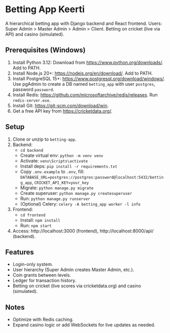 # Betting App Keerti

A hierarchical betting app with Django backend and React frontend. Users: Super Admin > Master Admin > Admin > Client. Betting on cricket (live via API) and casino (simulated).

## Prerequisites (Windows)
1. Install Python 3.12: Download from https://www.python.org/downloads/. Add to PATH.
2. Install Node.js 20+: https://nodejs.org/en/download/. Add to PATH.
3. Install PostgreSQL 15+: https://www.postgresql.org/download/windows/. Use pgAdmin to create a DB named `betting_app` with user `postgres`, password `password`.
4. Install Redis: https://github.com/microsoftarchive/redis/releases. Run `redis-server.exe`.
5. Install Git: https://git-scm.com/download/win.
6. Get a free API key from https://cricketdata.org/.

## Setup
1. Clone or unzip to `betting-app`.
2. Backend:
   - `cd backend`
   - Create virtual env: `python -m venv venv`
   - Activate: `venv\Scripts\activate`
   - Install deps: `pip install -r requirements.txt`
   - Copy `.env.example` to `.env`, fill: `DATABASE_URL=postgres://postgres:password@localhost:5432/betting_app`, `CRICKET_API_KEY=your_key`
   - Migrate: `python manage.py migrate`
   - Create superuser: `python manage.py createsuperuser`
   - Run: `python manage.py runserver`
   - (Optional) Celery: `celery -A betting_app worker -l info`
3. Frontend:
   - `cd frontend`
   - Install: `npm install`
   - Run: `npm start`
4. Access: http://localhost:3000 (frontend), http://localhost:8000/api/ (backend).

## Features
- Login-only system.
- User hierarchy (Super Admin creates Master Admin, etc.).
- Coin grants between levels.
- Ledger for transaction history.
- Betting on cricket (live scores via cricketdata.org) and casino (simulated).

## Notes
- Optimize with Redis caching.
- Expand casino logic or add WebSockets for live updates as needed.